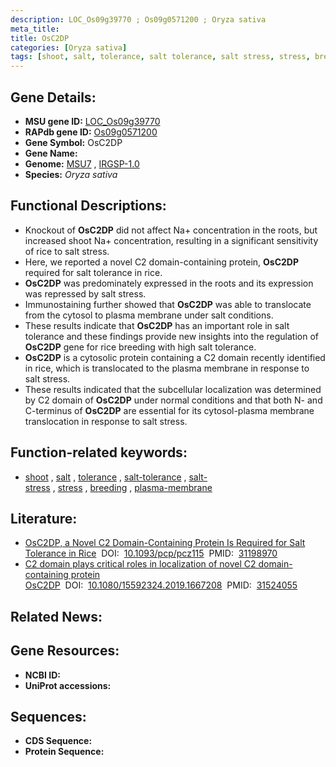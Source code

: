 ```yaml
---
description: LOC_Os09g39770 ; Os09g0571200 ; Oryza sativa
meta_title:
title: OsC2DP
categories: [Oryza sativa]
tags: [shoot, salt, tolerance, salt tolerance, salt stress, stress, breeding, plasma membrane]
---
```


## Gene Details:
- **MSU gene ID:** [LOC_Os09g39770](http://rice.uga.edu/cgi-bin/ORF_infopage.cgi?orf=LOC_Os09g39770)  
- **RAPdb gene ID:** [Os09g0571200](https://rapdb.dna.affrc.go.jp/locus/?name=Os09g0571200)  
- **Gene Symbol:** OsC2DP
- **Gene Name:**
- **Genome:**  [MSU7](http://rice.uga.edu/)&nbsp;,&nbsp;[IRGSP-1.0](https://rapdb.dna.affrc.go.jp/download/irgsp1.html)
- **Species:** *Oryza sativa*

## Functional Descriptions:
   - Knockout of **OsC2DP** did not affect Na+ concentration in the roots, but increased shoot Na+ concentration, resulting in a significant sensitivity of rice to salt stress.
   - Here, we reported a novel C2 domain-containing protein, **OsC2DP** required for salt tolerance in rice.
   - **OsC2DP** was predominately expressed in the roots and its expression was repressed by salt stress.
   - Immunostaining further showed that **OsC2DP** was able to translocate from the cytosol to plasma membrane under salt conditions.
   - These results indicate that **OsC2DP** has an important role in salt tolerance and these findings provide new insights into the regulation of **OsC2DP** gene for rice breeding with high salt tolerance.
   - **OsC2DP** is a cytosolic protein containing a C2 domain recently identified in rice, which is translocated to the plasma membrane in response to salt stress.
   - These results indicated that the subcellular localization was determined by C2 domain of **OsC2DP** under normal conditions and that both N- and C-terminus of **OsC2DP** are essential for its cytosol-plasma membrane translocation in response to salt stress.

## Function-related keywords:
   - [shoot](/tags/shoot/)&nbsp;,&nbsp;[salt](/tags/salt/)&nbsp;,&nbsp;[tolerance](/tags/tolerance/)&nbsp;,&nbsp;[salt-tolerance](/tags/salt-tolerance/)&nbsp;,&nbsp;[salt-stress](/tags/salt-stress/)&nbsp;,&nbsp;[stress](/tags/stress/)&nbsp;,&nbsp;[breeding](/tags/breeding/)&nbsp;,&nbsp;[plasma-membrane](/tags/plasma-membrane/)

## Literature:
   - [OsC2DP, a Novel C2 Domain-Containing Protein Is Required for Salt Tolerance in Rice](https://www.doi.org/10.1093/pcp/pcz115)&nbsp;&nbsp;DOI:&nbsp;&nbsp;[10.1093/pcp/pcz115](https://www.doi.org/10.1093/pcp/pcz115)&nbsp;&nbsp;PMID:&nbsp;&nbsp;[31198970](https://pubmed.ncbi.nlm.nih.gov/31198970/)
   - [C2 domain plays critical roles in localization of novel C2 domain-containing protein OsC2DP](https://www.doi.org/10.1080/15592324.2019.1667208)&nbsp;&nbsp;DOI:&nbsp;&nbsp;[10.1080/15592324.2019.1667208](https://www.doi.org/10.1080/15592324.2019.1667208)&nbsp;&nbsp;PMID:&nbsp;&nbsp;[31524055](https://pubmed.ncbi.nlm.nih.gov/31524055/)

## Related News:

## Gene Resources:
- **NCBI ID:**  []()
- **UniProt accessions:** [](https://www.uniprot.org/uniprotkb//entry)

## Sequences:
- **CDS Sequence:**
- **Protein Sequence:**
